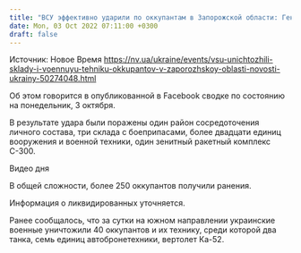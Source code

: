 ```yaml
---
title: "ВСУ эффективно ударили по оккупантам в Запорожской области: Генштаб сообщил о потерях РФ"
date: Mon, 03 Oct 2022 07:11:00 +0300
draft: false
---
```

Источник: Новое Время https://nv.ua/ukraine/events/vsu-unichtozhili-sklady-i-voennuyu-tehniku-okkupantov-v-zaporozhskoy-oblasti-novosti-ukrainy-50274048.html


Об этом говорится в опубликованной в Facebook сводке по состоянию на понедельник, 3 октября.

В результате удара были поражены один район сосредоточения личного состава, три склада с боеприпасами, более двадцати единиц вооружения и военной техники, один зенитный ракетный комплекс С-300.

 Видео дня   

В общей сложности, более 250 оккупантов получили ранения.

Информация о ликвидированных уточняется.

Ранее сообщалось, что за сутки на южном направлении украинские военные уничтожили 40 оккупантов и их технику, среди которой два танка, семь единиц автобронетехники, вертолет Ка-52.
